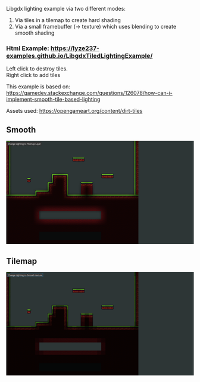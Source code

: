 Libgdx lighting example via two different modes:

1. Via tiles in a tilemap to create hard shading
2. Via a small framebuffer (-> texture) which uses blending to create smooth shading

### Html Example: https://lyze237-examples.github.io/LibgdxTiledLightingExample/

Left click to destroy tiles.  
Right click to add tiles

This example is based on:
https://gamedev.stackexchange.com/questions/126078/how-can-i-implement-smooth-tile-based-lighting

Assets used: https://opengameart.org/content/dirt-tiles

## Smooth
![smooth example](docs/smooth.png)

## Tilemap
![tilemap example](docs/tilemap.png)

